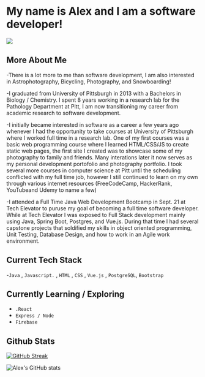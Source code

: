 # My name is Alex and I am a software developer! 

<!-- ASTROPHOTO BANNER IMG-->
<img src="DSC05176.jpg"></img>
## More About Me

-There is a lot more to me than software development, I am also interested in Astrophotography, Bicycling, Photography, and Snowboarding!

-I graduated from University of Pittsburgh in 2013 with a Bachelors in Biology / Chemistry. I spent 8 years working in a research lab for the Pathology Department at Pitt, I am now transitioning my career from academic research to software development. 

-I initially became interested in software as a career a few years ago whenever I had the opportunity to take courses at University of Pittsburgh where I worked full time in a research lab. One of my first courses was a basic web programming course where I learned HTML/CSS/JS to create static web pages, the first site I created was to showcase some of my photography to family and friends. Many interations later it now serves as my personal development portofolio and photography portfolio. I took several more courses in computer science at Pitt until the scheduling conflicted with my full time job, however I still continued to learn on my own through various internet resources (FreeCodeCamp, HackerRank, YouTubeand Udemy to name a few)

-I attended a Full Time Java Web Development Bootcamp in Sept. 21 at Tech Elevator to puruse my goal of becoming a full time software developer. While at Tech Elevator I was exposed to Full Stack development mainly using Java, Spring Boot, Postgres, and Vue.js. During that time I had several capstone projects that soldified my skills in object oriented programming, Unit Testing, Database Design, and how to work in an Agile work environment.

## Current Tech Stack
-`Java` , `Javascript.` , `HTML` , `CSS` , `Vue.js` , `PostgreSQL`, `Bootstrap`

## Currently Learning / Exploring
- `.React`
- `Express / Node`
- `Firebase`
<!--
Here are some ideas to get you started:

- 🔭 I’m currently working on ...
- 🌱 I’m currently learning ...
- 👯 I’m looking to collaborate on ...
- 🤔 I’m looking for help with ...
- 💬 Ask me about ...
- 📫 How to reach me: ...
- 😄 Pronouns: ...
- ⚡ Fun fact: ...
-->

## Github Stats
[![GitHub Streak](https://github-readme-streak-stats.herokuapp.com/?user=AlexDeise&theme=dark)](https://git.io/streak-stats)

![Alex's GitHub stats](https://github-readme-stats.vercel.app/api?username=AlexDeise&count_private=true&theme=dark)
